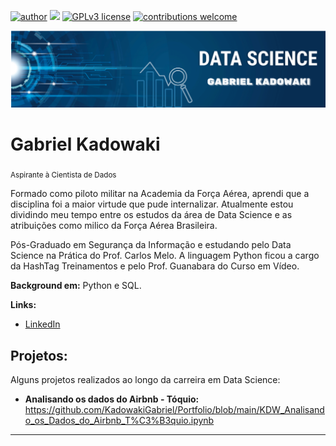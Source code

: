 [![author](https://img.shields.io/badge/author-carlosfab-red.svg)](https://www.linkedin.com/in/carlosfab) [![](https://img.shields.io/badge/python-3.7+-blue.svg)](https://www.python.org/downloads/release/python-365/) [![GPLv3 license](https://img.shields.io/badge/License-GPLv3-blue.svg)](http://perso.crans.org/besson/LICENSE.html) [![contributions welcome](https://img.shields.io/badge/contributions-welcome-brightgreen.svg?style=flat)](https://github.com/carlosfab/data_science/issues)

<p align="center">
  <img src="DS.png" >
</p>

# Gabriel Kadowaki
<sub>Aspirante à Cientista de Dados</sub>

Formado como piloto militar na Academia da Força Aérea, aprendi que a disciplina foi a maior virtude que pude internalizar. Atualmente estou dividindo meu tempo entre os estudos da área de Data Science e as atribuições como milico da Força Aérea Brasileira.

Pós-Graduado em Segurança da Informação e estudando pelo Data Science na Prática do Prof. Carlos Melo.
A linguagem Python ficou a cargo da HashTag Treinamentos e pelo Prof. Guanabara do Curso em Vídeo.


**Background em:** Python e SQL.

**Links:**
* [LinkedIn](https://www.linkedin.com/in/gabriel-cirilo-55180724b/)



## Projetos:
Alguns projetos realizados ao longo da carreira em Data Science:

* **Analisando os dados do Airbnb - Tóquio:** https://github.com/KadowakiGabriel/Portfolio/blob/main/KDW_Analisando_os_Dados_do_Airbnb_T%C3%B3quio.ipynb

---



